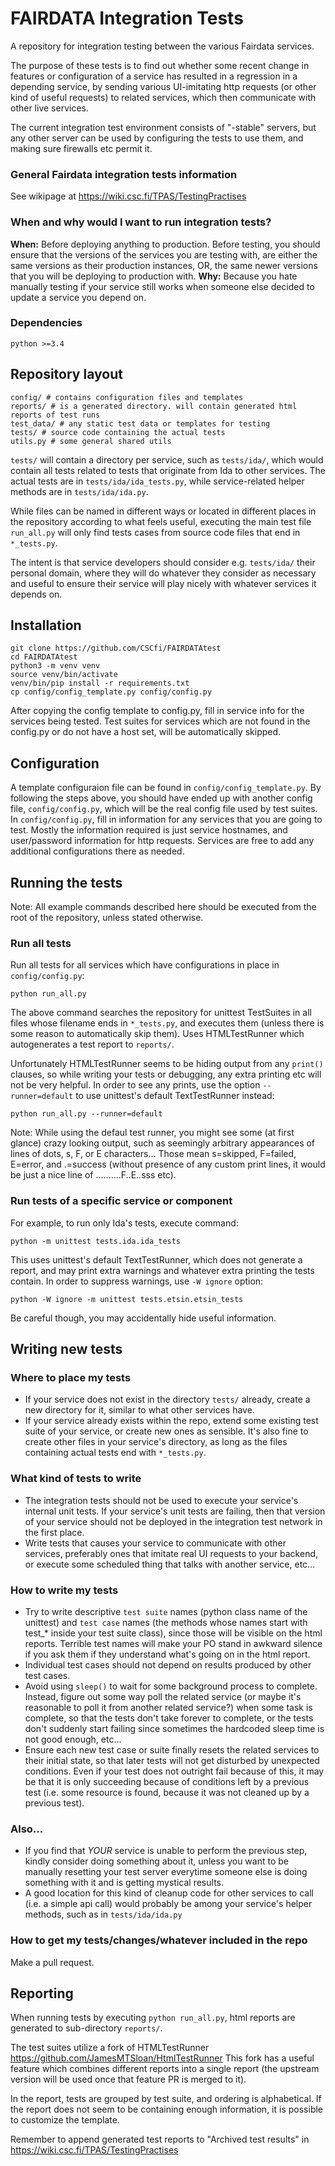 # FAIRDATA Integration Tests

A repository for integration testing between the various Fairdata services.

The purpose of these tests is to find out whether some recent change in features or configuration of a service has resulted in a regression in a depending service, by sending various UI-imitating http requests (or other kind of useful requests) to related services, which then communicate with other live services.

The current integration test environment consists of "<service>-stable" servers, but any other server can be used by configuring the tests to use them, and making sure firewalls etc permit it.

### General Fairdata integration tests information

See wikipage at https://wiki.csc.fi/TPAS/TestingPractises

### When and why would I want to run integration tests?

**When:** Before deploying anything to production. Before testing, you should ensure that the versions of the services you are testing with, are either the same versions as their production instances, OR, the same newer versions that you will be deploying to production with. **Why:** Because you hate manually testing if your service still works when someone else decided to update a service you depend on.

### Dependencies

    python >=3.4

## Repository layout

    config/ # contains configuration files and templates
    reports/ # is a generated directory. will contain generated html reports of test runs
    test_data/ # any static test data or templates for testing
    tests/ # source code containing the actual tests
    utils.py # some general shared utils

`tests/` will contain a directory per service, such as `tests/ida/`, which would contain all tests related to tests that originate from Ida to other services. The actual tests are in `tests/ida/ida_tests.py`, while service-related helper methods are in `tests/ida/ida.py`.

While files can be named in different ways or located in different places in the repository according to what feels useful, executing the main test file `run_all.py` will only find tests cases from source code files that end in `*_tests.py`.

The intent is that service developers should consider e.g. `tests/ida/` their personal domain, where they will do whatever they consider as necessary and useful to ensure their service will play nicely with whatever services it depends on.

## Installation

    git clone https://github.com/CSCfi/FAIRDATAtest
    cd FAIRDATAtest
    python3 -m venv venv
    source venv/bin/activate
    venv/bin/pip install -r requirements.txt
    cp config/config_template.py config/config.py

After copying the config template to config.py, fill in service info for the services being tested. Test suites for services which are not found in the config.py or do not have a host set, will be automatically skipped.

## Configuration

A template configuraion file can be found in `config/config_template.py`. By following the steps above, you should have ended up with another config file, `config/config.py`, which will be the real config file used by test suites. In `config/config.py`, fill in information for any services that you are going to test. Mostly the information required is just service hostnames, and user/password information for http requests. Services are free to add any additional configurations there as needed.

## Running the tests

Note: All example commands described here should be executed from the root of the repository, unless stated otherwise.

### Run all tests

Run all tests for all services which have configurations in place in `config/config.py`:

    python run_all.py

The above command searches the repository for unittest TestSuites in all files whose filename ends in `*_tests.py`, and executes them (unless there is some reason to automatically skip them). Uses HTMLTestRunner which autogenerates a test report to `reports/`.

Unfortunately HTMLTestRunner seems to be hiding output from any `print()` clauses, so while writing your tests or debugging, any extra printing etc will not be very helpful. In order to see any prints, use the option `--runner=default` to use unittest's default TextTestRunner instead:

    python run_all.py --runner=default

Note: While using the defaul test runner, you might see some (at first glance) crazy looking output, such as seemingly arbitrary appearances of lines of dots, s, F, or E characters... Those mean s=skipped, F=failed, E=error, and .=success (without presence of any custom print lines, it would be just a nice line of ..........F..E..sss etc).

### Run tests of a specific service or component

For example, to run only Ida's tests, execute command:

    python -m unittest tests.ida.ida_tests

This uses unittest's default TextTestRunner, which does not generate a report, and may print extra warnings and whatever extra printing the tests contain. In order to suppress warnings, use `-W ignore` option:

    python -W ignore -m unittest tests.etsin.etsin_tests

Be careful though, you may accidentally hide useful information.

## Writing new tests

### Where to place my tests

* If your service does not exist in the directory `tests/` already, create a new directory for it, similar to what other services have.
* If your service already exists within the repo, extend some existing test suite of your service, or create new ones as sensible. It's also fine to create other files in your service's directory, as long as the files containing actual tests end with `*_tests.py`.

### What kind of tests to write

* The integration tests should not be used to execute your service's internal unit tests. If your service's unit tests are failing, then that version of your service should not be deployed in the integration test network in the first place.
* Write tests that causes your service to communicate with other services, preferably ones that imitate real UI requests to your backend, or execute some scheduled thing that talks with another service, etc...

### How to write my tests

* Try to write descriptive `test suite` names (python class name of the unittest) and `test case` names (the methods whose names start with test_* inside your test suite class), since those will be visible on the html reports. Terrible test names will make your PO stand in awkward silence if you ask them if they understand what's going on in the html report.
* Individual test cases should not depend on results produced by other test cases.
* Avoid using `sleep()` to wait for some background process to complete. Instead, figure out some way poll the related service (or maybe it's reasonable to poll it from another related service?) when some task is complete, so that the tests don't take forever to complete, or the tests don't suddenly start failing since sometimes the hardcoded sleep time is not good enough, etc...
* Ensure each new test case or suite finally resets the related services to their initial state, so that later tests will not get disturbed by unexpected conditions. Even if your test does not outright fail because of this, it may be that it is only succeeding because of conditions left by a previous test (i.e. some resource is found, because it was not cleaned up by a previous test).

### Also...

* If you find that *YOUR* service is unable to perform the previous step, kindly consider doing something about it, unless you want to be manually resetting your test server everytime someone else is doing something with it and is getting mystical results.
* A good location for this kind of cleanup code for other services to call (i.e. a simple api call) would probably be among your service's helper methods, such as in `tests/ida/ida.py`

### How to get my tests/changes/whatever included in the repo

Make a pull request.

## Reporting

When running tests by executing `python run_all.py`, html reports are generated to sub-directory `reports/`.

The test suites utilize a fork of HTMLTestRunner https://github.com/JamesMTSloan/HtmlTestRunner This fork has a useful feature which combines different reports into a single report (the upstream version will be used once that feature PR is merged to it).

In the report, tests are grouped by test suite, and ordering is alphabetical. If the report does not seem to be containing enough information, it is possible to customize the template.

Remember to append generated test reports to "Archived test results" in https://wiki.csc.fi/TPAS/TestingPractises
